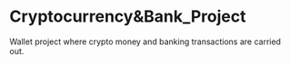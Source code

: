 # Cryptocurrency&Bank_Project
 Wallet project where crypto money and banking transactions are carried out.
